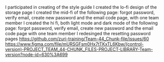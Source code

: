 I participated in creating of the style guide 
I created the lo-fi design of the storage page
I created the mid-fi of the following page: forgot password, verify email, create new password and the email code page, with one team member
I created the hi fi, both light mode and dark mode of the following page: forgot password, verify email, create new password and the email code page  with one team member
I redesinged the resetting password pages https://github.com/zuri-training/Team-44_Chunk-file/issues/60
https://www.figma.com/file/mURSGFsm0Hx7tTKxTL6Kbw/(control-version)-PROJECT_TEAM_44-CHUNK_FILES-PROJECT-LIBRARY-Team-version?node-id=630%3A699